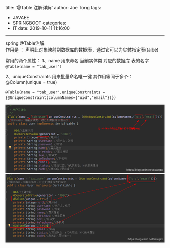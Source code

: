 title: '@Table 注解详解'
author: Joe Tong
tags:
  - JAVAEE
  - SPRINGBOOT
categories:
  - IT
date: 2019-10-11 11:16:00
---
spring @Table注解    
作用是 ： 声明此对象映射到数据库的数据表，通过它可以为实体指定表(talbe)

常用的两个属性： 
1、name 用来命名 当前实体类 对应的数据库 表的名字   
`@Table(name = "tab_user"）`

2、uniqueConstraints 用来批量命名唯一键 
其作用等同于多个：@Column(unique = true)

`@Table(name = "tab_user",uniqueConstraints = {@UniqueConstraint(columnNames={"uid","email"})})`

![upload successful](/images/pasted-183.png)
![upload successful](/images/pasted-184.png)


